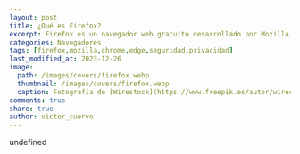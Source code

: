 ```yaml
---
layout: post
title: ¿Qué es Firefox?
excerpt: Firefox es un navegador web gratuito desarrollado por Mozilla, el cual nos permite navegar por las diferentes páginas de una forma sencilla.
categories: Navegadores
tags: [firefox,mozilla,chrome,edge,seguridad,privacidad]
last_modified_at: 2023-12-26
image:
  path: /images/covers/firefox.webp
  thumbnail: /images/covers/firefox.webp
  caption: Fotografía de [Wirestock](https://www.freepik.es/autor/wirestock)
comments: true
share: true
author: victor_cuervo
---
```

undefined
